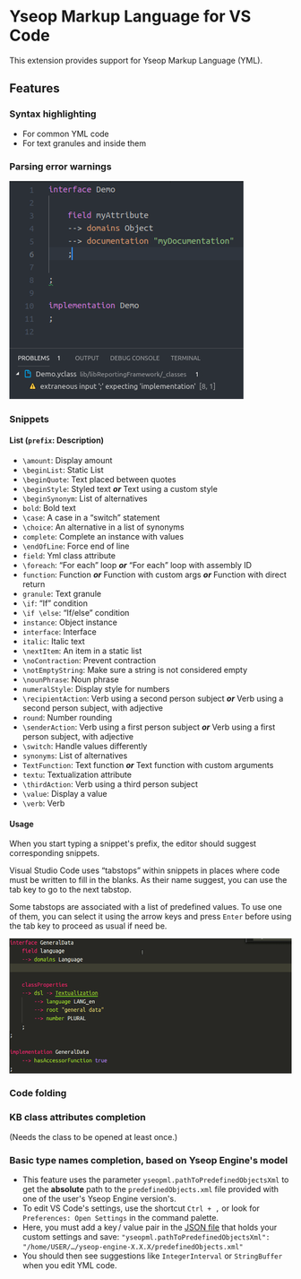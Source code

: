 # Yseop Markup Language for VS Code

This extension provides support for Yseop Markup Language (YML).

## Features

### Syntax highlighting

-   For common YML code
-   For text granules and inside them

### Parsing error warnings

![Example image for parsing warning](https://raw.githubusercontent.com/yseop/vscode-yseopml/master/images/parsingProblem.png 'Parsing warnings in the “Problems” and editor views.')

### Snippets

#### List (`prefix`: Description)

-   `\amount`: Display amount
-   `\beginList`: Static List
-   `\beginQuote`: Text placed between quotes
-   `\beginStyle`: Styled text
    **_or_** Text using a custom style
-   `\beginSynonym`: List of alternatives
-   `bold`: Bold text
-   `\case`: A case in a “switch” statement
-   `\choice`: An alternative in a list of synonyms
-   `complete`: Complete an instance with values
-   `\endOfLine`: Force end of line
-   `field`: Yml class attribute
-   `\foreach`: “For each” loop
    **_or_** “For each” loop with assembly ID
-   `function`: Function
    **_or_** Function with custom args
    **_or_** Function with direct return
-   `granule`: Text granule
-   `\if`: “If” condition
-   `\if \else`: “If/else” condition
-   `instance`: Object instance
-   `interface`: Interface
-   `italic`: Italic text
-   `\nextItem`: An item in a static list
-   `\noContraction`: Prevent contraction
-   `\notEmptyString`: Make sure a string is not considered empty
-   `\nounPhrase`: Noun phrase
-   `numeralStyle`: Display style for numbers
-   `\recipientAction`: Verb using a second person subject
    **_or_** Verb using a second person subject, with adjective
-   `round`: Number rounding
-   `\senderAction`: Verb using a first person subject
    **_or_** Verb using a first person subject, with adjective
-   `\switch`: Handle values differently
-   `synonyms`: List of alternatives
-   `TextFunction`: Text function
    **_or_** Text function with custom arguments
-   `textu`: Textualization attribute
-   `\thirdAction`: Verb using a third person subject
-   `\value`: Display a value
-   `\verb`: Verb

[comment]: # 'The snippet list can be updated using list-snippets.sh.'

#### Usage

When you start typing a snippet's prefix, the editor should suggest corresponding snippets.

Visual Studio Code uses “tabstops” within snippets in places where code must be written to fill in the blanks. As their name suggest, you can use the tab key to go to the next tabstop.

Some tabstops are associated with a list of predefined values. To use one of them, you can select it using the arrow keys and press `Enter` before using the tab key to proceed as usual if need be.

![Example GIF for snippets](https://raw.githubusercontent.com/yseop/vscode-yseopml/master/images/textualization.gif 'Snippet for textualization.')

### Code folding

### KB class attributes completion

(Needs the class to be opened at least once.)

### Basic type names completion, based on Yseop Engine's model

-   This feature uses the parameter `yseopml.pathToPredefinedObjectsXml` to get the **absolute** path to the `predefinedObjects.xml` file provided with one of the user's Yseop Engine version's.
-   To edit VS Code's settings, use the shortcut `Ctrl + ,` or look for `Preferences: Open Settings` in the command palette.
-   Here, you must add a key / value pair in the [JSON file](https://en.wikipedia.org/wiki/JSON#Example) that holds your custom settings and save: `"yseopml.pathToPredefinedObjectsXml": "/home/USER/…/yseop-engine-X.X.X/predefinedObjects.xml"`
-   You should then see suggestions like `IntegerInterval` or `StringBuffer` when you edit YML code.

